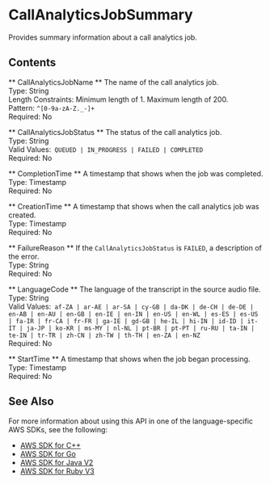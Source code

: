 # CallAnalyticsJobSummary<a name="API_CallAnalyticsJobSummary"></a>

Provides summary information about a call analytics job\.

## Contents<a name="API_CallAnalyticsJobSummary_Contents"></a>

 ** CallAnalyticsJobName **   <a name="transcribe-Type-CallAnalyticsJobSummary-CallAnalyticsJobName"></a>
The name of the call analytics job\.  
Type: String  
Length Constraints: Minimum length of 1\. Maximum length of 200\.  
Pattern: `^[0-9a-zA-Z._-]+`   
Required: No

 ** CallAnalyticsJobStatus **   <a name="transcribe-Type-CallAnalyticsJobSummary-CallAnalyticsJobStatus"></a>
The status of the call analytics job\.  
Type: String  
Valid Values:` QUEUED | IN_PROGRESS | FAILED | COMPLETED`   
Required: No

 ** CompletionTime **   <a name="transcribe-Type-CallAnalyticsJobSummary-CompletionTime"></a>
A timestamp that shows when the job was completed\.  
Type: Timestamp  
Required: No

 ** CreationTime **   <a name="transcribe-Type-CallAnalyticsJobSummary-CreationTime"></a>
A timestamp that shows when the call analytics job was created\.  
Type: Timestamp  
Required: No

 ** FailureReason **   <a name="transcribe-Type-CallAnalyticsJobSummary-FailureReason"></a>
If the `CallAnalyticsJobStatus` is `FAILED`, a description of the error\.  
Type: String  
Required: No

 ** LanguageCode **   <a name="transcribe-Type-CallAnalyticsJobSummary-LanguageCode"></a>
The language of the transcript in the source audio file\.  
Type: String  
Valid Values:` af-ZA | ar-AE | ar-SA | cy-GB | da-DK | de-CH | de-DE | en-AB | en-AU | en-GB | en-IE | en-IN | en-US | en-WL | es-ES | es-US | fa-IR | fr-CA | fr-FR | ga-IE | gd-GB | he-IL | hi-IN | id-ID | it-IT | ja-JP | ko-KR | ms-MY | nl-NL | pt-BR | pt-PT | ru-RU | ta-IN | te-IN | tr-TR | zh-CN | zh-TW | th-TH | en-ZA | en-NZ`   
Required: No

 ** StartTime **   <a name="transcribe-Type-CallAnalyticsJobSummary-StartTime"></a>
A timestamp that shows when the job began processing\.  
Type: Timestamp  
Required: No

## See Also<a name="API_CallAnalyticsJobSummary_SeeAlso"></a>

For more information about using this API in one of the language\-specific AWS SDKs, see the following:
+  [ AWS SDK for C\+\+](https://docs.aws.amazon.com/goto/SdkForCpp/transcribe-2017-10-26/CallAnalyticsJobSummary) 
+  [ AWS SDK for Go](https://docs.aws.amazon.com/goto/SdkForGoV1/transcribe-2017-10-26/CallAnalyticsJobSummary) 
+  [ AWS SDK for Java V2](https://docs.aws.amazon.com/goto/SdkForJavaV2/transcribe-2017-10-26/CallAnalyticsJobSummary) 
+  [ AWS SDK for Ruby V3](https://docs.aws.amazon.com/goto/SdkForRubyV3/transcribe-2017-10-26/CallAnalyticsJobSummary) 